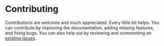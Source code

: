 # Contributing

Contributions are welcome and much appreciated. Every little bit helps. You can contribute by improving the documentation, adding missing features,
and fixing bugs. You can also help out by reviewing and commenting on [existing issues](https://github.com/mpaglia0/Iudas/issues).
